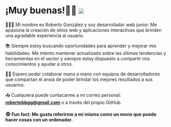 # ¡Muy buenas!👋🏼 <a href="https://github.com/Rob-Gon/Rob-Gon/blob/main/README%20EN.md"><img src="https://raw.githubusercontent.com/codenautas/multilang/master/img/lang-en.png"></img></a>

👨🏻‍💻 Mi nombre es Roberto González y soy desarrollador web junior. Me apasiona la creación de sitios web y aplicaciones interactivas que brinden una agradable experiencia al usuario.

📚 Siempre estoy buscando oportunidades para aprender y mejorar mis habilidades. Me intento mantener actualizado sobre las últimas tendencias y herramientas en el sector y siempre estoy dispuesto a compartir mis conocimientos y ayudar a otros.

🤝🏼 Espero poder colaborar mano a mano con equipos de desarrolladores que compartan el ansia de poder brindar los mejores resultados a sus usuarios.

📥 Cualquiera puede contacarme a mi correo personal: <a href="mailto:robertobbgg@gmail.com">**robertobbgg@gmail.com**</a> o a través del propio GitHub.

#### 🐵 Fun fact: Me gusta referirme a mí mismo como un mono que puede hacer cosas con un ordenador.
